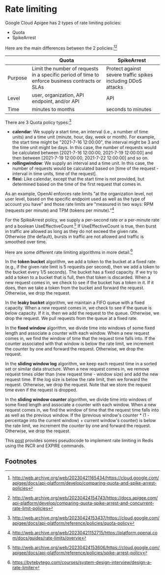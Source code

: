 # Rate limiting

Google Cloud Apigee has 2 types of rate limiting policies:
* Quota
* SpikeArrest

Here are the main differences between the 2 policies:[^1][^2]

|          |Quota|SpikeArrest|
|----------|-----|-----------|
|Purpose|Limit the number of requests in a specific period of time to enforce business contracts or SLAs|Protect against severe traffic spikes including DDoS attacks|
|Level|user, organization, API endpoint, and/or API|API|
|Time|minutes to months|seconds to minutes|

There are 3 Quota policy types:[^3]
* **calendar**: We supply a start time, an interval (i.e., a number of time units) and a time unit (minute, hour, day, week or month). For example, the start time might be "2021-7-16 12:00:00", the interval might be 3 and the time unit might be days. In this case, the number of requests would be calculated between [2021-7-16 12:00:00, 2021-7-19 12:00:00] and then between [2021-7-19 12:00:00, 2021-7-22 12:00:00] and so on.
* **rollingwindow**: We supply an interval and a time unit. In this case, the number of requests would be calculated based on [time of the request - interval in time units, time of the request].
* **flexi**: Like calendar, except that the start time is not provided, but determined based on the time of the first request that comes in.

As an example, OpenAI enforces rate limits "at the organization level, not user level, based on the specific endpoint used as well as the type of account you have" and those rate limits are "measured in two ways: RPM (requests per minute) and TPM (tokens per minute)."[^4]

For the SpikeArrest policy, we supply a per-second rate or a per-minute rate and a boolean UseEffectiveCount.[^5] If UseEffectiveCount is true, then burst in traffic are allowed as long as they do not exceed the given rate. Otherwise (the default), bursts in traffic are not allowed and traffic is smoothed over time.

Here are some different rate limiting algorithms in more detail.[^6]

In the **token bucket** algorithm, we add a token to the bucket at a fixed rate (e.g., if the given rate limit is 5 requests per second), then we add a token to the bucket every 1/5 seconds). The bucket has a fixed capacity. If we try to add a token to a bucket that is full, then that token is discarded. When a new request comes in, we check to see if the bucket has a token in it. If it does, then we take a token from the bucket and forward the request. Otherwise, we drop the request.

In the **leaky bucket** algorithm, we maintain a FIFO queue with a fixed capacity. When a new request comes in, we check to see if the queue is below capacity. If it is, then we add the request to the queue. Otherwise, we drop the request. We pull requests from the queue at a fixed rate.

In the **fixed window** algorithm, we divide time into windows of some fixed length and associate a counter with each window. When a new request comes in, we find the window of time that the request time falls into. If the counter associated with that window is below the rate limit, we increment the counter by one and forward the request. Otherwise, we drop the request.

In the **sliding window log** algorithm, we keep each request time in a sorted set or similar data structure. When a new request comes in, we remove request times older than (new request time - window size) and add the new request time. If the log size is below the rate limit, then we forward the request. Otherwise, we drop the request. Note that we store the request time even if the request is dropped.

In the **sliding window counter** algorithm, we divide time into windows of some fixed length and associate a counter with each window. When a new request comes in, we find the window of time that the request time falls into as well as the previous window. If the (previous window's counter * (1 - percentage into the current window) + current window's counter) is below the rate limit, we increment the counter by one and forward the request. Otherwise, we drop the request.

This [post](http://web.archive.org/web/20230424211714/https://redis.com/glossary/rate-limiting/) provides somes pseudocode to implement rate limiting in Redis using the INCR and EXPIRE commands.

## Footnotes

[^1]: http://web.archive.org/web/20230421165434/https://cloud.google.com/apigee/docs/api-platform/develop/comparing-quota-and-spike-arrest-policies
[^2]: http://web.archive.org/web/20230424154743/https://docs.apigee.com/api-platform/develop/comparing-quota-spike-arrest-and-concurrent-rate-limit-policies
[^3]: http://web.archive.org/web/20230424153437/https://cloud.google.com/apigee/docs/api-platform/reference/policies/quota-policy
[^4]: http://web.archive.org/web/20230421152715/https://platform.openai.com/docs/guides/rate-limits/overvie
[^5]: http://web.archive.org/web/20230424153606/https://cloud.google.com/apigee/docs/api-platform/reference/policies/spike-arrest-policy
[^6]: https://bytebytego.com/courses/system-design-interview/design-a-rate-limiter